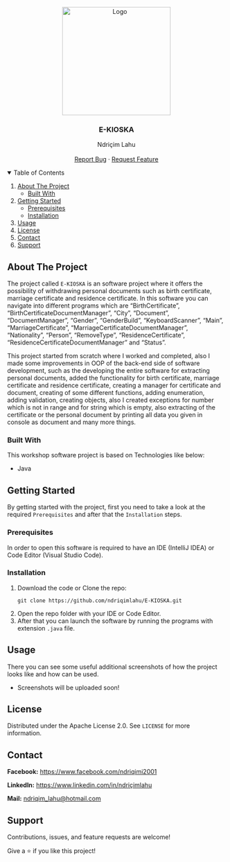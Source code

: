 <!-- PROJECT LOGO -->
<p align="center">
  <img src="https://github.com/ndriqimlahu/NdriqimLahuPortfolio/blob/main/assets/img/portfolio/E-KIOSKA.png" alt="Logo" width="250" height="250">
  <h3 align="center">E-KIOSKA</h3>
  <p align="center">
    Ndriçim Lahu
    <br>
    <br>
    <a href="https://github.com/ndriqimlahu/E-KIOSKA/issues">Report Bug</a>
    ·
    <a href="https://github.com/ndriqimlahu/E-KIOSKA/issues">Request Feature</a>
  </p>
</p>


<!-- TABLE OF CONTENTS -->
<details open="open">
  <summary>Table of Contents</summary>
  <ol>
    <li>
      <a href="#about-the-project">About The Project</a>
      <ul>
        <li><a href="#built-with">Built With</a></li>
      </ul>
    </li>
    <li>
      <a href="#getting-started">Getting Started</a>
      <ul>
        <li><a href="#prerequisites">Prerequisites</a></li>
        <li><a href="#installation">Installation</a></li>
      </ul>
    </li>
    <li><a href="#usage">Usage</a></li>
    <li><a href="#license">License</a></li>
    <li><a href="#contact">Contact</a></li>
    <li><a href="#support">Support</a></li>
  </ol>
</details>


<!-- ABOUT THE PROJECT -->
## About The Project

The project called `E-KIOSKA` is an software project where it offers the possibility of withdrawing personal documents such as birth certificate, marriage certificate and residence certificate. In this software you can navigate into different programs which are “BirthCertificate”, “BirthCertificateDocumentManager”, “City”, “Document”, “DocumentManager”, “Gender”, “GenderBuild”, “KeyboardScanner”, “Main”, “MarriageCertificate”, “MarriageCertificateDocumentManager”, “Nationality”, “Person”, “RemoveType”, “ResidenceCertificate”, “ResidenceCertificateDocumentManager” and “Status”.

This project started from scratch where I worked and completed, also I made some improvements in OOP of the back-end side of software development, such as the developing the entire software for extracting personal documents, added the functionality for birth certificate, marriage certificate and residence certificate, creating a manager for certificate and document, creating of some different functions, adding enumeration, adding validation, creating objects, also I created exceptions for number which is not in range and for string which is empty, also extracting of the certificate or the personal document by printing all data you given in console as document and many more things.


### Built With

This workshop software project is based on Technologies like below:

* Java


<!-- GETTING STARTED -->
## Getting Started

By getting started with the project, first you need to take a look at the required `Prerequisites` and after that the `Installation` steps.


### Prerequisites

In order to open this software is required to have an IDE (IntelliJ IDEA) or Code Editor (Visual Studio Code).


### Installation

1. Download the code or Clone the repo:
   ```terminal
   git clone https://github.com/ndriqimlahu/E-KIOSKA.git
   ```
2. Open the repo folder with your IDE or Code Editor.
3. After that you can launch the software by running the programs with extension `.java` file.


<!-- USAGE -->
## Usage

There you can see some useful additional screenshots of how the project looks like and how can be used.

* Screenshots will be uploaded soon!


<!-- LICENSE -->
## License

Distributed under the Apache License 2.0. See `LICENSE` for more information.


<!-- CONTACT -->
## Contact

**Facebook:** https://www.facebook.com/ndriqimi2001

**LinkedIn:** https://www.linkedin.com/in/ndriçimlahu

**Mail:** ndriqim_lahu@hotmail.com


<!-- SUPPORT -->
## Support

Contributions, issues, and feature requests are welcome!

Give a ⭐️ if you like this project!
